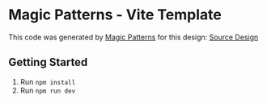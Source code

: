 # Magic Patterns - Vite Template

This code was generated by [Magic Patterns](https://magicpatterns.com) for this design: [Source Design](https://www.magicpatterns.com/c/9s4rpemhixmlydoj2ifdfr)

## Getting Started

1. Run `npm install`
2. Run `npm run dev`
